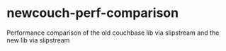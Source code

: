 newcouch-perf-comparison
========================

Performance comparison of the old couchbase lib via slipstream and the new lib via slipstream
